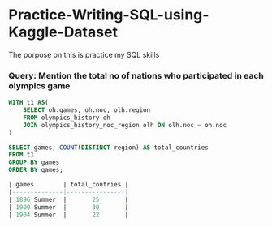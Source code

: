 # Practice-Writing-SQL-using-Kaggle-Dataset
The porpose on this is practice my SQL skills 


### Query: Mention the total no of nations who participated in each olympics game
```SQL
WITH t1 AS(
	SELECT oh.games, oh.noc, olh.region
	FROM olympics_history oh
	JOIN olympics_history_noc_region olh ON olh.noc = oh.noc
)

SELECT games, COUNT(DISTINCT region) AS total_countries
FROM t1
GROUP BY games
ORDER BY games;

| games        | total_contries |
|--------------|----------------|
| 1896 Summer  |       25       |
| 1900 Summer  |       30       |
| 1904 Summer  |       22       |
